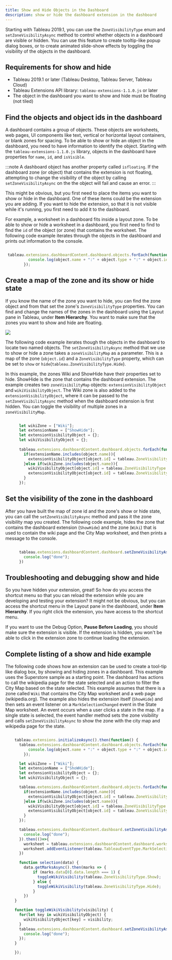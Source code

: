 ```yaml
---
title: Show and Hide Objects in the Dashboard
description: show or hide the dashboard extension in the dashboard
---
```


Starting with Tableau 2019.1, you can use the `ZoneVisibilityType` enum and `setZoneVisibilityAsync` method to control whether objects in a dashboard are visible or hidden. You can use this feature to create tooltip-like popup dialog boxes, or to create animated slide-show effects by toggling the visibility of the objects in the dashboard.

## Requirements for show and hide

* Tableau 2019.1 or later (Tableau Desktop, Tableau Server, Tableau Cloud)
* Tableau Extensions API library: `tableau-extensions-1.1.0.js` or later
* The object in the dashboard you want to show and hide must be floating (not tiled)

## Find the objects and object ids in the dashboard

A dashboard contains a group of objects. These objects are worksheets, web pages, UI components like text, vertical or horizontal layout containers, or blank zones for spacing. To be able to show or hide an object in the dashboard, you need to have information to identify the object. Starting with the `tableau-extensions-1.1.0.js` library, objects in the dashboard have properties for `name`, `id`, and `isVisible`.

:::note
A dashboard object has another property called <code>isfloating</code>. If the dashboard zone (or object) that contains the extension is not floating, attempting to change the visibility of the object by calling <code>setZoneVisibilityAsync</code> on the the object will fail and cause an error.
:::

This might be obvious, but you first need to place the items you want to show or hide in the dashboard. One of these items could be the extension you are adding. If you want to hide the extension, so that it is not visible while it's running, you first need to add it to the dashboard.

For example, a worksheet in a dashboard fits inside a layout zone. To be able to show or hide a worksheet in a dashboard, you first need to find to find the `id` of the object (or zone) that contains the worksheet.
The following code example iterates through the objects in the dashboard and prints out information to the console.

```js

 tableau.extensions.dashboardContent.dashboard.objects.forEach(function(object){
          console.log(object.name + ":" + object.type + ":" + object.id + ":" + object.isVisible);
        });

```

## Create a map of the zone and its show or hide state

If you know the name of the zone you want to hide, you can find the zone object and from that set the zone's `ZoneVisibilityType` properties. You can find and change the names of the zones in the dashboard using the Layout pane in Tableau, under **Item Hierarchy**. You want to make sure that the zones you want to show and hide are floating. 

   ![](../assets/dashboard_layout_obj.png)


The following code example iterates though the objects in the dashboard to locate two named objects. The `setZoneVisibilityAsync` method that we use to show or hide a zone takes a `zoneVisibilityMap` as a parameter. This is a map of the zone (`object.id`) and a `ZoneVisibilityType` property, which can be set to `show` or `hide`(`tableau.ZoneVisibilityType.Hide`).  

In this example, the zones Wiki and ShowHide have their properties set to hide.
ShowHide is the zone that contains the dashboard extension. The example creates two `zoneVisibilityMap` objects: `extensionVisibilityObject` and `wikiVisibilityObject`. The Wiki zone is also added to the `extensionVisibilityObject`, where it can be passed to the `setZoneVisibilityAsync` method when the dashboard extension is first hidden. You can toggle the visibility of multiple zones in a `zoneVisibilityMap`.

```javascript 

      let wikiZone = ["Wiki"];
      let extensionName = ["ShowHide"];
      let extensionVisibilityObject = {};
      let wikiVisibilityObject = {};
      
      tableau.extensions.dashboardContent.dashboard.objects.forEach(function(object){
        if(extensionName.includes(object.name)){
          extensionVisibilityObject[object.id] = tableau.ZoneVisibilityType.Hide;
        }else if(wikiZone.includes(object.name)){
          wikiVisibilityObject[object.id] = tableau.ZoneVisibilityType.Hide;
          extensionVisibilityObject[object.id] = tableau.ZoneVisibilityType.Hide;
        }
      });  

```


## Set the visibility of the zone in the dashboard

After you have built the map of zone id and the zone's show or hide state, you can call the `setZoneVisibilityAsync` method and pass it the zone visibility map you created. 
The following code example, hides the zone that contains the dashboard extension (`ShowHide`) and the zone (`Wiki`) that is used to contain the wiki page and the City Map worksheet, and then prints a message to the console.


```javascript

      tableau.extensions.dashboardContent.dashboard.setZoneVisibilityAsync(extensionVisibilityObject).then(() => {
        console.log("done");
      })

```


## Troubleshooting and debugging show and hide

So you have hidden your extension, great! So how do you access the shortcut menu so that you can reload the extension while you are developing and testing your extension? It might not be obvious, but you can access the shortcut menu in the Layout pane in the dashboard, under **Item Hierarchy**. If you right click the extension, you have access to the shortcut menu. 

If you want to use the Debug Option, **Pause Before Loading**, you should make sure the extension is visible. If the extension is hidden, you won't be able to click in the extension zone to continue loading the extension.


## Complete listing of a show and hide example

The following code shows how an extension can be used to create a tool-tip like dialog box, by showing and hiding zones in a dashboard. This example uses the Superstore sample as a starting point. The dashboard has actions to call the wikipedia page for the state selected and an action to filter the City Map based on the state selected. This example assumes that there is a zone called `Wiki` that contains the City Map worksheet and a web page (wikipedia.org). The example also hides the extension itself (`ShowHide`) and then sets an event listener on a `MarkSelectionChanged` event in the State Map worksheet. An event occurs when a user clicks a state in the map. If a single state is selected, the event handler method sets the zone visibility and calls `setZoneVisibilityAsync` to show the zone with the city map and wikipedia page for the state. 

```js

    tableau.extensions.initializeAsync().then(function() {
      tableau.extensions.dashboardContent.dashboard.objects.forEach(function(object){
          console.log(object.name + ":" + object.type + ":" + object.id + ":" + object.isVisible);
        });

      let wikiZone = ["Wiki"];
      let extensionName = ["ShoWHide"]; 
      let extensionVisibilityObject = {};
      let wikiVisibilityObject = {}; 

      tableau.extensions.dashboardContent.dashboard.objects.forEach(function(object){
        if(extensionName.includes(object.name)){
          extensionVisibilityObject[object.id] = tableau.ZoneVisibilityType.Hide;
        }else if(wikiZone.includes(object.name)){
          wikiVisibilityObject[object.id] = tableau.ZoneVisibilityType.Hide;
          extensionVisibilityObject[object.id] = tableau.ZoneVisibilityType.Hide;
        }
      });  

      tableau.extensions.dashboardContent.dashboard.setZoneVisibilityAsync(extensionVisibilityObject).then(() => {
        console.log("done");
      }).then(()=>{
        worksheet = tableau.extensions.dashboardContent.dashboard.worksheets.find(ws => ws.name === "State Map");
        worksheet.addEventListener(tableau.TableauEventType.MarkSelectionChanged, selection)
      })

      function selection(data) {
        data.getMarksAsync().then(marks => {
            if (marks.data[0].data.length === 1) {
              toggleWikiVisibility(tableau.ZoneVisibilityType.Show);
            } else {
              toggleWikiVisibility(tableau.ZoneVisibilityType.Hide); 
            }
        })
    }

    function toggleWikiVisibility(visibility) {
      for(let key in wikiVisibilityObject) {
        wikiVisibilityObject[key] = visibility;
      }
      tableau.extensions.dashboardContent.dashboard.setZoneVisibilityAsync(wikiVisibilityObject).then(() => {
        console.log("done");
      });
    }

    });





```